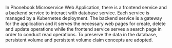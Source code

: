 In Phonebook Microservice Web Application, there is a frontend service and a backend service to
interact with database service. Each service is managed by a Kubernetes deployment. The backend
service is a gateway for the application and it serves the necessary web pages for create, delete and
update operations while the frontend service serves a search page in order to conduct read operations.
To preserve the data in the database, persistent volume and persistent volume claim concepts are
adopted.